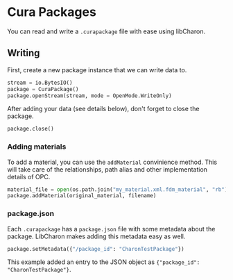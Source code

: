 # Cura Packages
You can read and write a `.curapackage` file with ease using libCharon.

## Writing
First, create a new package instance that we can write data to.

```python
stream = io.BytesIO()
package = CuraPackage()
package.openStream(stream, mode = OpenMode.WriteOnly)
```

After adding your data (see details below), don't forget to close the package.

```python
package.close()
```

### Adding materials
To add a material, you can use the `addMaterial` convinience method.
This will take care of the relationships, path alias and other implementation details of OPC.

```python
material_file = open(os.path.join("my_material.xml.fdm_material", "rb").read()
package.addMaterial(original_material, filename)
```

### package.json
Each `.curapackage` has a `package.json` file with some metadata about the package.
LibCharon makes adding this metadata easy as well.

```python
package.setMetadata({"/package_id": "CharonTestPackage"})
```

This example added an entry to the JSON object as `{"package_id": "CharonTestPackage"}`.
